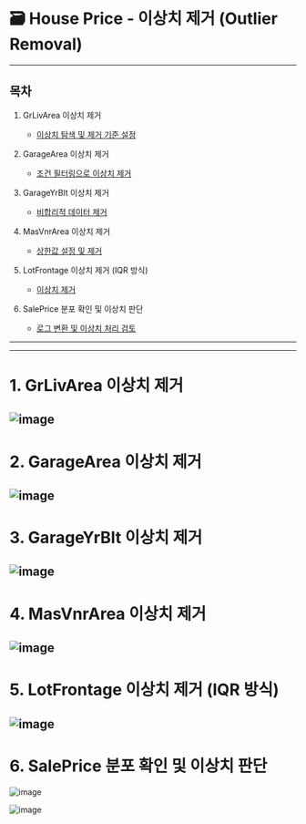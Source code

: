 # 🗃️ House Price - 이상치 제거 (Outlier Removal)

---

## 목차

1. GrLivArea 이상치 제거  
   - [이상치 탐색 및 제거 기준 설정](#10-grlivarea-이상치-탐색-및-제거-기준-설정)  

2. GarageArea 이상치 제거  
   - [조건 필터링으로 이상치 제거](#2-조건-필터링으로-이상치-제거)

3. GarageYrBlt 이상치 제거  
   - [비합리적 데이터 제거](#4-비합리적-데이터-제거)

4. MasVnrArea 이상치 제거  
   - [상한값 설정 및 제거](#6-상한값-설정-및-제거)

5. LotFrontage 이상치 제거 (IQR 방식)  
   - [이상치 제거](#9-이상치-제거)

6. SalePrice 분포 확인 및 이상치 판단  
   - [로그 변환 및 이상치 처리 검토](#11-로그-변환-및-이상치-처리-검토)

---


---

# 1.  GrLivArea 이상치 제거 

![image](https://github.com/user-attachments/assets/ed0c0286-ea42-4ee5-8ac3-85c738118b4d)
---

# 2. GarageArea 이상치 제거

![image](https://github.com/user-attachments/assets/3b08c6df-f5bc-4cc1-9d64-e49ae1d9378c)
---

# 3. GarageYrBlt 이상치 제거  

![image](https://github.com/user-attachments/assets/989aa101-b33b-42d8-8a17-09c17e924f60)
---

# 4. MasVnrArea 이상치 제거

![image](https://github.com/user-attachments/assets/fc86db58-5e91-4e31-83a5-81e1c05d554a)
---

# 5. LotFrontage 이상치 제거 (IQR 방식)

![image](https://github.com/user-attachments/assets/99eca9ef-9172-40b2-8be0-8fdfe5d69da2)
---

# 6. SalePrice 분포 확인 및 이상치 판단

![image](https://github.com/user-attachments/assets/03eba2b9-bf52-4ccf-bec3-2ddf4c909d0b)

![image](https://github.com/user-attachments/assets/9a6e1fd8-c45a-4b49-9606-595329bbba54)








